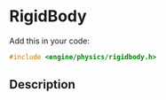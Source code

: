# RigidBody

Add this in your code:
```cpp
#include <engine/physics/rigidbody.h>
```

## Description